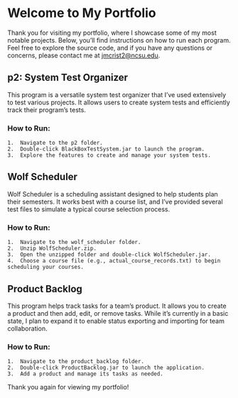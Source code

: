 # Welcome to My Portfolio

Thank you for visiting my portfolio, where I showcase some of my most notable projects. Below, you’ll find instructions on how to run each program. Feel free to explore the source code, and if you have any questions or concerns, please contact me at jmcrist2@ncsu.edu.

## p2: System Test Organizer

This program is a versatile system test organizer that I’ve used extensively to test various projects. It allows users to create system tests and efficiently track their program’s tests.

 ### How to Run:

	1.	Navigate to the p2 folder.
	2.	Double-click BlackBoxTestSystem.jar to launch the program.
	3.	Explore the features to create and manage your system tests.

## Wolf Scheduler

Wolf Scheduler is a scheduling assistant designed to help students plan their semesters. It works best with a course list, and I’ve provided several test files to simulate a typical course selection process.

### How to Run:

	1.	Navigate to the wolf_scheduler folder.
	2.	Unzip WolfScheduler.zip.
	3.	Open the unzipped folder and double-click WolfScheduler.jar.
	4.	Choose a course file (e.g., actual_course_records.txt) to begin scheduling your courses.

## Product Backlog

This program helps track tasks for a team’s product. It allows you to create a product and then add, edit, or remove tasks. While it’s currently in a basic state, I plan to expand it to enable status exporting and importing for team collaboration.

### How to Run:

	1.	Navigate to the product_backlog folder.
	2.	Double-click ProductBacklog.jar to launch the application.
	3.	Add a product and manage its tasks as needed.

Thank you again for viewing my portfolio!
